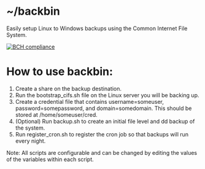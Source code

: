 # ~/backbin
Easily setup Linux to Windows backups using the Common Internet File System.

[![BCH compliance](https://bettercodehub.com/edge/badge/lukebrains/backbin?branch=master)](https://bettercodehub.com/)

# How to use backbin:
1. Create a share on the backup destination.
2. Run the bootstrap_cifs.sh file on the Linux server you will be backing up.
3. Create a credential file that contains username=someuser, password=somepassword, and domain=somedomain. This should be stored at /home/someuser/cred.
4. (Optional) Run backup.sh to create an initial file level and dd backup of the system.
5. Run register_cron.sh to register the cron job so that backups will run every night.

Note: All scripts are configurable and can be changed by editing the values of the variables within each script.
